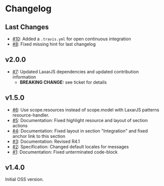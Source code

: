 # Changelog

## Last Changes

- [#10](https://github.com/LaxarJS/ax-media-widget/issues/10): Added a `.travis.yml` for open continuous integration
- [#8](https://github.com/LaxarJS/ax-media-widget/issues/8): Fixed missing hint for last changelog


## v2.0.0

- [#7](https://github.com/LaxarJS/ax-media-widget/issues/7): Updated LaxarJS dependencies and updated contribution information
  + **BREAKING CHANGE:** see ticket for details

## v1.5.0

- [#6](https://github.com/LaxarJS/ax-media-widget/issues/6): Use scope.resources instead of scope.model with LaxarJS patterns resource-handler.
- [#5](https://github.com/LaxarJS/ax-media-widget/issues/5): Documentation: Fixed highlight resource and layout of section actions
- [#4](https://github.com/LaxarJS/ax-media-widget/issues/4): Documentation: Fixed layout in section "Integration" and fixed anchor link to this section
- [#3](https://github.com/LaxarJS/ax-media-widget/issues/3): Documentation: Revised R4.1
- [#2](https://github.com/LaxarJS/ax-media-widget/issues/2): Specification: Changed default locales for messages
- [#1](https://github.com/LaxarJS/ax-media-widget/issues/1): Documentation: Fixed unterminated code-block


## v1.4.0

Initial OSS version.


